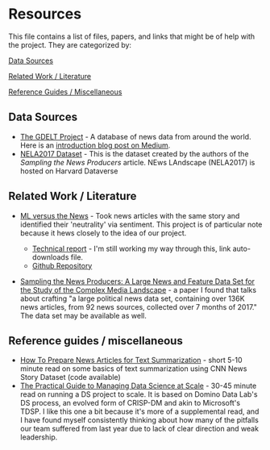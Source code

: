 # Resources

This file contains a list of files, papers, and links that might be of help with the project.  They are categorized by:

[Data Sources](##data-sources)

[Related Work / Literature](##related-work-literature)

[Reference Guides / Miscellaneous](##reference-guides-miscellaneous)



## Data Sources

- [The GDELT Project](https://www.gdeltproject.org/) - A database of news data from around the world.  Here is an [introduction blog post on Medium](https://medium.com/@atakanguney94/a-brief-introduction-into-gdelt-global-database-of-events-language-and-tone-e96b0c64d03a). 
- [NELA2017 Dataset](https://dataverse.harvard.edu/dataset.xhtml?persistentId=doi:10.7910/DVN/ZCXSKG) - This is the dataset created by the authors of the *Sampling the News Producers* article. NEws LAndscape (NELA2017) is hosted on Harvard Dataverse



## Related Work / Literature

- [ML versus the News](https://towardsdatascience.com/machine-learning-versus-the-news-3b5b479d8e6a) - Took news articles with the same story and identified their 'neutrality' via sentiment.  This project is of particular note because it hews closely to the idea of our project. 
  - [Technical report](https://github.com/jameslucasbaker/Capstone/raw/master/capstoneReportUPDATED.pdf) - I'm still working my way through this, link auto-downloads file. 	
  - [Github Repository](https://github.com/jameslucasbaker/Capstone) 

- [Sampling the News Producers: A Large News and Feature Data Set for the Study of the Complex Media Landscape](https://www.aaai.org/ocs/index.php/ICWSM/ICWSM18/paper/viewFile/17796/17044) - a paper I found that talks about crafting "a large political news data set, containing over 136K news articles, from 92 news sources, collected over 7 months of 2017."  The data set may be available as well.



## Reference guides / miscellaneous

- [How To Prepare News Articles for Text Summarization](https://machinelearningmastery.com/prepare-news-articles-text-summarization/) - short 5-10 minute read on some basics of text summarization using CNN News Story Dataset (code available) 
- [The Practical Guide to Managing Data Science at Scale](https://www.dominodatalab.com/wp-content/uploads/domino-managing-ds.pdf) - 30-45 minute read on running a DS project to scale.  It is based on Domino Data Lab's DS process, an evolved form of CRISP-DM and akin to Microsoft's TDSP.  I like this one a bit because it's more of a supplemental read, and I have found myself consistently thinking about how many of the pitfalls our team suffered from last year due to lack of clear direction and weak leadership.

